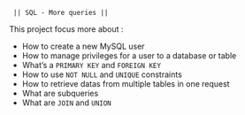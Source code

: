      || SQL - More queries ||

This project focus more about :

* How to create a new MySQL user
* How to manage privileges for a user to a database or table
* What’s a `PRIMARY KEY` and `FOREIGN KEY`
* How to use `NOT NULL` and `UNIQUE` constraints
* How to retrieve datas from multiple tables in one request
* What are subqueries
* What are `JOIN` and `UNION`

